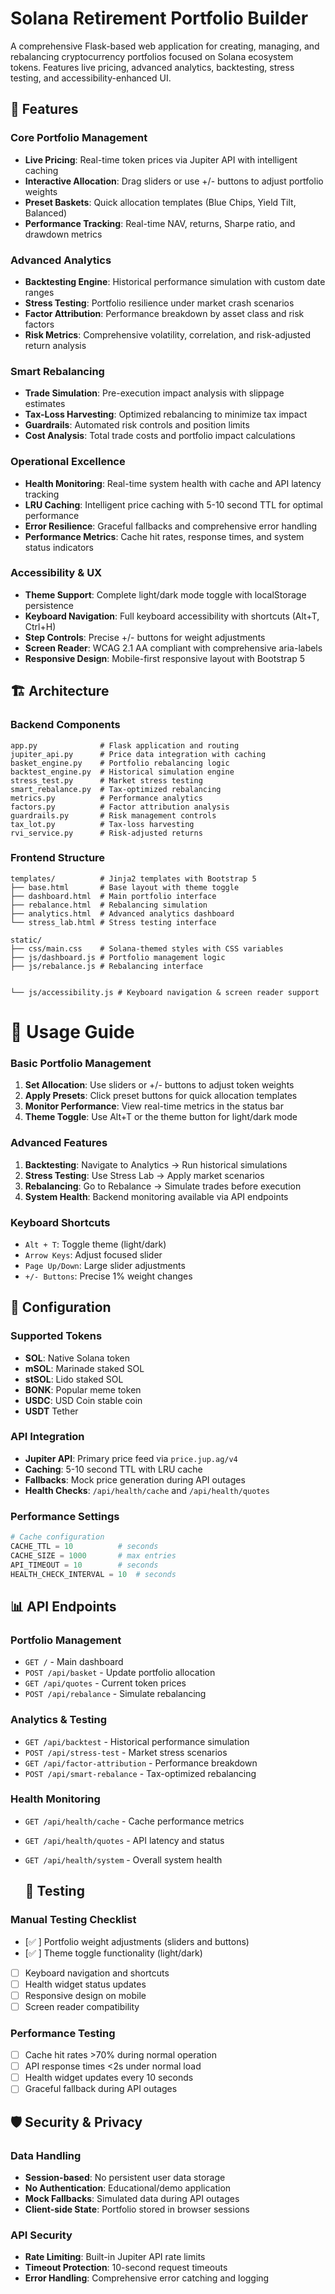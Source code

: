 # Solana Retirement Portfolio Builder

A comprehensive Flask-based web application for creating, managing, and rebalancing cryptocurrency portfolios focused on Solana ecosystem tokens. Features live pricing, advanced analytics, backtesting, stress testing, and accessibility-enhanced UI.


## 🚀 Features

### Core Portfolio Management
- **Live Pricing**: Real-time token prices via Jupiter API with intelligent caching
- **Interactive Allocation**: Drag sliders or use +/- buttons to adjust portfolio weights
- **Preset Baskets**: Quick allocation templates (Blue Chips, Yield Tilt, Balanced)
- **Performance Tracking**: Real-time NAV, returns, Sharpe ratio, and drawdown metrics

### Advanced Analytics
- **Backtesting Engine**: Historical performance simulation with custom date ranges
- **Stress Testing**: Portfolio resilience under market crash scenarios
- **Factor Attribution**: Performance breakdown by asset class and risk factors
- **Risk Metrics**: Comprehensive volatility, correlation, and risk-adjusted return analysis

### Smart Rebalancing
- **Trade Simulation**: Pre-execution impact analysis with slippage estimates
- **Tax-Loss Harvesting**: Optimized rebalancing to minimize tax impact
- **Guardrails**: Automated risk controls and position limits
- **Cost Analysis**: Total trade costs and portfolio impact calculations

### Operational Excellence
- **Health Monitoring**: Real-time system health with cache and API latency tracking
- **LRU Caching**: Intelligent price caching with 5-10 second TTL for optimal performance
- **Error Resilience**: Graceful fallbacks and comprehensive error handling
- **Performance Metrics**: Cache hit rates, response times, and system status indicators

### Accessibility & UX
- **Theme Support**: Complete light/dark mode toggle with localStorage persistence
- **Keyboard Navigation**: Full keyboard accessibility with shortcuts (Alt+T, Ctrl+H)
- **Step Controls**: Precise +/- buttons for weight adjustments
- **Screen Reader**: WCAG 2.1 AA compliant with comprehensive aria-labels
- **Responsive Design**: Mobile-first responsive layout with Bootstrap 5

## 🏗️ Architecture

### Backend Components
```
app.py              # Flask application and routing
jupiter_api.py      # Price data integration with caching
basket_engine.py    # Portfolio rebalancing logic
backtest_engine.py  # Historical simulation engine
stress_test.py      # Market stress testing
smart_rebalance.py  # Tax-optimized rebalancing
metrics.py          # Performance analytics
factors.py          # Factor attribution analysis
guardrails.py       # Risk management controls
tax_lot.py          # Tax-loss harvesting
rvi_service.py      # Risk-adjusted returns
```

### Frontend Structure
```
templates/          # Jinja2 templates with Bootstrap 5
├── base.html       # Base layout with theme toggle
├── dashboard.html  # Main portfolio interface
├── rebalance.html  # Rebalancing simulation
├── analytics.html  # Advanced analytics dashboard
└── stress_lab.html # Stress testing interface

static/
├── css/main.css    # Solana-themed styles with CSS variables
├── js/dashboard.js # Portfolio management logic
├── js/rebalance.js # Rebalancing interface


└── js/accessibility.js # Keyboard navigation & screen reader support
```


# 🎯 Usage Guide

### Basic Portfolio Management
1. **Set Allocation**: Use sliders or +/- buttons to adjust token weights
2. **Apply Presets**: Click preset buttons for quick allocation templates
3. **Monitor Performance**: View real-time metrics in the status bar
4. **Theme Toggle**: Use Alt+T or the theme button for light/dark mode

### Advanced Features
1. **Backtesting**: Navigate to Analytics → Run historical simulations
2. **Stress Testing**: Use Stress Lab → Apply market scenarios
3. **Rebalancing**: Go to Rebalance → Simulate trades before execution
4. **System Health**: Backend monitoring available via API endpoints

### Keyboard Shortcuts
- `Alt + T`: Toggle theme (light/dark)
- `Arrow Keys`: Adjust focused slider
- `Page Up/Down`: Large slider adjustments
- `+/- Buttons`: Precise 1% weight changes

## 🔧 Configuration

### Supported Tokens
- **SOL**: Native Solana token
- **mSOL**: Marinade staked SOL
- **stSOL**: Lido staked SOL  
- **BONK**: Popular meme token
- **USDC**: USD Coin stable coin
- **USDT** Tether 

### API Integration
- **Jupiter API**: Primary price feed via `price.jup.ag/v4`
- **Caching**: 5-10 second TTL with LRU cache
- **Fallbacks**: Mock price generation during API outages
- **Health Checks**: `/api/health/cache` and `/api/health/quotes`

### Performance Settings
```python
# Cache configuration
CACHE_TTL = 10          # seconds
CACHE_SIZE = 1000       # max entries
API_TIMEOUT = 10        # seconds
HEALTH_CHECK_INTERVAL = 10  # seconds
```

## 📊 API Endpoints

### Portfolio Management
- `GET /` - Main dashboard
- `POST /api/basket` - Update portfolio allocation
- `GET /api/quotes` - Current token prices
- `POST /api/rebalance` - Simulate rebalancing

### Analytics & Testing
- `GET /api/backtest` - Historical performance simulation
- `POST /api/stress-test` - Market stress scenarios
- `GET /api/factor-attribution` - Performance breakdown
- `POST /api/smart-rebalance` - Tax-optimized rebalancing

### Health Monitoring
- `GET /api/health/cache` - Cache performance metrics
- `GET /api/health/quotes` - API latency and status
- `GET /api/health/system` - Overall system health

  ## 🧪 Testing

### Manual Testing Checklist
- [✅ ]  Portfolio weight adjustments (sliders and buttons)
- [✅ ] Theme toggle functionality (light/dark)
- [ ] Keyboard navigation and shortcuts
- [ ] Health widget status updates
- [ ] Responsive design on mobile
- [ ] Screen reader compatibility

### Performance Testing
- [ ] Cache hit rates >70% during normal operation
- [ ] API response times <2s under normal load
- [ ] Health widget updates every 10 seconds
- [ ] Graceful fallback during API outages

## 🛡️ Security & Privacy

### Data Handling
- **Session-based**: No persistent user data storage
- **No Authentication**: Educational/demo application
- **Mock Fallbacks**: Simulated data during API outages
- **Client-side State**: Portfolio stored in browser sessions

### API Security
- **Rate Limiting**: Built-in Jupiter API rate limits
- **Timeout Protection**: 10-second request timeouts
- **Error Handling**: Comprehensive error catching and logging

